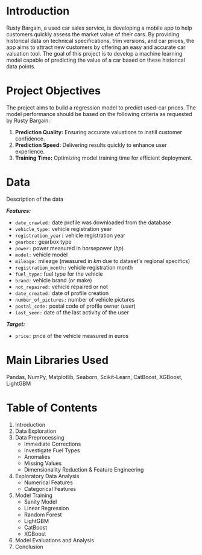# Introduction
Rusty Bargain, a used car sales service, is developing a mobile app to help customers quickly assess the market value of their cars. By providing historical data on technical specifications, trim versions, and car prices, the app aims to attract new customers by offering an easy and accurate car valuation tool. The goal of this project is to develop a machine learning model capable of predicting the value of a car based on these historical data points.

# Project Objectives

The project aims to build a regression model to predict used-car prices. The model performance should be based on the following criteria as requested by Rusty Bargain:
1. **Prediction Quality:** Ensuring accurate valuations to instill customer confidence. 
2. **Prediction Speed:** Delivering results quickly to enhance user experience.
3. **Training Time:** Optimizing model training time for efficient deployment.

# Data
Description of the data

**_Features:_**
- `date_crawled:` date profile was downloaded from the database
- `vehicle_type:` vehicle registration year
- `registration_year:` vehicle registration year
- `gearbox:` gearbox type
- `power:` power measured in horsepower (_hp_)
- `model:` vehicle model
- `mileage:` mileage (measured in _km_ due to dataset's regional specifics)
- `registration_month:` vehicle registration month
- `fuel_type:` fuel type for the vehicle
- `brand:` vehicle brand (or make)
- `not_repaired:` vehicle repaired or not
- `date_created:` date of profile creation
- `number_of_pictures:` number of vehicle pictures
- `postal_code:` postal code of profile owner (_user_)
- `last_seen:` date of the last activity of the user

**_Target:_**
- `price:`  price of the vehicle measured in euros

# Main Libraries Used
Pandas, NumPy, Matplotlib, Seaborn, Scikit-Learn, CatBoost, XGBoost, LightGBM

# Table of Contents 
1. Introduction
2. Data Exploration
3. Data Preprocessing
    - Immediate Corrections
    - Investigate Fuel Types
    - Anomalies
    - Missing Values
    - Dimensionality Reduction & Feature Engineering
4. Exploratory Data Analysis
    - Numerical Features
    - Categorical Features
5. Model Training
    - Sanity Model
    - Linear Regression
    - Random Forest
    - LightGBM
    - CatBoost
    - XGBoost
6. Model Evaluations and Analysis
7. Conclusion